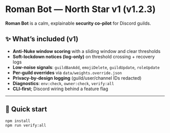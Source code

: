 # Roman Bot — North Star v1 (v1.2.3)

**Roman Bot** is a calm, explainable **security co-pilot** for Discord guilds.

## ✨ What’s included (v1)

- **Anti-Nuke window scoring** with a sliding window and clear thresholds
- **Soft-lockdown notices (log-only)** on threshold crossing + recovery logs
- **Low-noise signals**: `guildBanAdd`, `emojiDelete`, `guildUpdate`, `roleUpdate`
- **Per-guild overrides** via `data/weights.override.json`
- **Privacy-by-design logging** (guild/user/channel IDs redacted)
- **Diagnostics**: `env:check`, `owner:check`, `verify:all`
- **CLI-first**; Discord wiring behind a feature flag

---

## 🚀 Quick start

```bash
npm install
npm run verify:all
```
